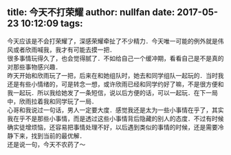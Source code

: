 title: 今天不打荣耀
author: nullfan
date: 2017-05-23 10:12:09
tags:
---
今天应该是不会打荣耀了，深感荣耀牵扯了不少精力．今天唯一可能的例外就是伟风或者欣雨喊我，我才有可能去摸一把．  
很多事情玩得久了，也会觉得腻了．不如给自己一个缓冲期，看看自己是不是真的对那些事物感兴趣．  
昨天开始和欣雨玩了一把，后来在和她组队时，她去和同学组队一起玩的．当时我还是有些小情绪的，可是转念一想，或许欣雨已经和同学约好了嘛，不是很方便和我一起玩．所以我给她发了一条短信，说以后方便的话，可以一起玩．在下一局中，欣雨拉着我和同学玩了一局．  
心哥和我说过一句话，男人一定要大度．感觉我还是太为一些小事情在乎了，其实我在乎不是那些小事情，而是透过这些小事情背后隐藏的别人的态度．不过有时候确实徒增烦恼，还容易把事情处理不好，以后遇到类似的事情的时候，还是需要冷静下来，找到当前的最优解．  
还是说一句，今天不农药了～  
